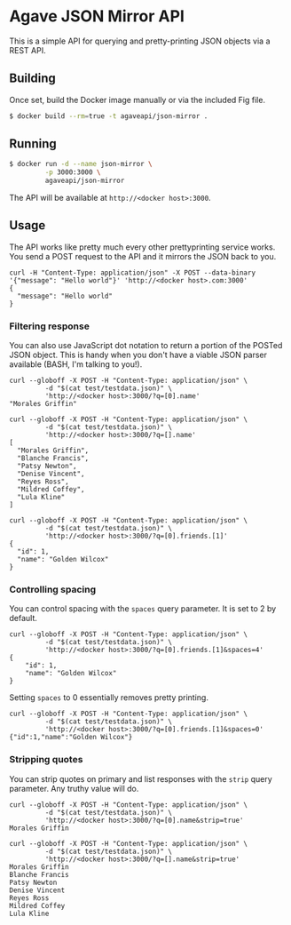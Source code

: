 # Agave JSON Mirror API

This is a simple API for querying and pretty-printing JSON objects via a
REST API.

## Building

Once set, build the Docker image manually or via the included Fig file.

```bash  
$ docker build --rm=true -t agaveapi/json-mirror .
```  

## Running  


```bash  
$ docker run -d --name json-mirror \
		 -p 3000:3000 \
		 agaveapi/json-mirror
```  

The API will be available at `http://<docker host>:3000`.
  
## Usage

The API works like pretty much every other prettyprinting service works. You send a POST
request to the API and it mirrors the JSON back to you. 

```
curl -H "Content-Type: application/json" -X POST --data-binary '{"message": "Hello world"}' 'http://<docker host>.com:3000'
{
  "message": "Hello world"
} 

```

### Filtering response

You can also use JavaScript dot notation to return a portion of the POSTed JSON object.
This is handy when you don't have a viable JSON parser available (BASH, I'm talking to you!).


```  
curl --globoff -X POST -H "Content-Type: application/json" \
		 -d "$(cat test/testdata.json)" \
		 'http://<docker host>:3000/?q=[0].name'
"Morales Griffin"

``` 

```  
curl --globoff -X POST -H "Content-Type: application/json" \
		 -d "$(cat test/testdata.json)" \
		 'http://<docker host>:3000/?q=[].name'
[
  "Morales Griffin",
  "Blanche Francis",
  "Patsy Newton",
  "Denise Vincent",
  "Reyes Ross",
  "Mildred Coffey",
  "Lula Kline"
]
```

```  
curl --globoff -X POST -H "Content-Type: application/json" \
		 -d "$(cat test/testdata.json)" \
		 'http://<docker host>:3000/?q=[0].friends.[1]'
{
  "id": 1,
  "name": "Golden Wilcox"
}
```

### Controlling spacing

You can control spacing with the `spaces` query parameter. It is set to 2 by default.


```  
curl --globoff -X POST -H "Content-Type: application/json" \
		 -d "$(cat test/testdata.json)" \
		 'http://<docker host>:3000/?q=[0].friends.[1]&spaces=4'
{
    "id": 1,
    "name": "Golden Wilcox"
}
```  

Setting `spaces` to 0 essentially removes pretty printing.

```  
curl --globoff -X POST -H "Content-Type: application/json" \
		 -d "$(cat test/testdata.json)" \
		 'http://<docker host>:3000/?q=[0].friends.[1]&spaces=0'
{"id":1,"name":"Golden Wilcox"}
``` 

### Stripping quotes

You can strip quotes on primary and list responses with the `strip` query parameter. Any truthy value will do.

```  
curl --globoff -X POST -H "Content-Type: application/json" \
		 -d "$(cat test/testdata.json)" \
		 'http://<docker host>:3000/?q=[0].name&strip=true'
Morales Griffin

``` 

```  
curl --globoff -X POST -H "Content-Type: application/json" \
		 -d "$(cat test/testdata.json)" \
		 'http://<docker host>:3000/?q=[].name&strip=true'
Morales Griffin
Blanche Francis
Patsy Newton
Denise Vincent
Reyes Ross
Mildred Coffey
Lula Kline
```



